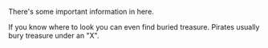 There's some important information in here.

If you know where to look you can even find buried treasure. Pirates usually bury treasure under an "X".